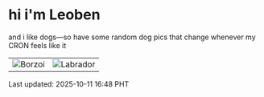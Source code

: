 # hi i'm Leoben

and i like dogs—so have some random dog pics that change whenever my CRON feels like it

|  |  |
|--------|----------|
| ![Borzoi](https://random-dog-vercel.vercel.app/api/random-borzoi?v=1760172481) | ![Labrador](https://random-dog-vercel.vercel.app/api/random-labrador?v=1760172481) |

Last updated: 2025-10-11 16:48 PHT
